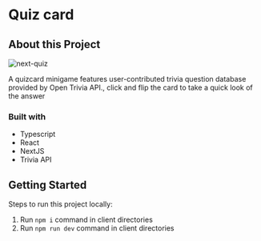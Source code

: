 # Quiz card

## About this Project

![next-quiz](https://user-images.githubusercontent.com/48294756/153361190-ee55df32-60ce-42e9-8f51-d2f3bf8925e7.png)

A quizcard minigame features user-contributed trivia question database provided by Open Trivia API., click and flip the card to take a quick look of the answer

### Built with

- Typescript
- React
- NextJS
- Trivia API


## Getting Started

Steps to run this project locally:

1. Run `npm i` command in client directories
2. Run `npm run dev` command in client directories
